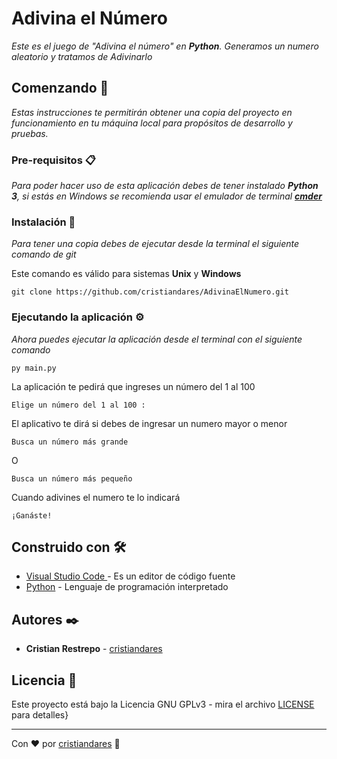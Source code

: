 # Adivina el Número
_Este es el juego de "Adivina el número" en **Python**. Generamos un numero aleatorio y tratamos de Adivinarlo_


## Comenzando 🚀

_Estas instrucciones te permitirán obtener una copia del proyecto en funcionamiento en tu máquina local para propósitos de desarrollo y pruebas._

### Pre-requisitos 📋
_Para poder hacer uso de esta aplicación debes de tener instalado **Python 3**, si estás en Windows se recomienda usar el emulador de terminal **[cmder](https://cmder.net/)**_

### Instalación 🔧

_Para tener una copia debes de ejecutar desde la terminal el siguiente comando de git_

Este comando es válido para sistemas **Unix** y **Windows**
```
git clone https://github.com/cristiandares/AdivinaElNumero.git
```

### Ejecutando la aplicación ⚙️
_Ahora puedes ejecutar la aplicación desde el terminal con el siguiente comando_

```
py main.py
```

La aplicación te pedirá que ingreses un número del 1 al 100

```
Elige un número del 1 al 100 :
```

El aplicativo te dirá si debes de ingresar un numero mayor o menor

```
Busca un número más grande
```
O
```
Busca un número más pequeño
```

Cuando adivines el numero te lo indicará
```
¡Ganáste!
```

## Construido con 🛠️

* [Visual Studio Code ](https://code.visualstudio.com/) - Es un editor de código fuente
* [Python](https://www.python.org/) - Lenguaje de programación interpretado



## Autores ✒️

* **Cristian Restrepo** - [cristiandares](https://github.com/cristiandares)


## Licencia 📄

Este proyecto está bajo la Licencia GNU GPLv3 - mira el archivo [LICENSE](https://choosealicense.com/licenses/gpl-3.0/) para detalles}

---
Con ❤️ por [cristiandares](https://github.com/cristiandares) 🐍